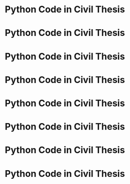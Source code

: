 # Python Code  in Civil Thesis


# Python Code  in Civil Thesis



# Python Code  in Civil Thesis

# Python Code  in Civil Thesis


# Python Code  in Civil Thesis

# Python Code  in Civil Thesis



# Python Code  in Civil Thesis 
# Python Code  in Civil Thesis
